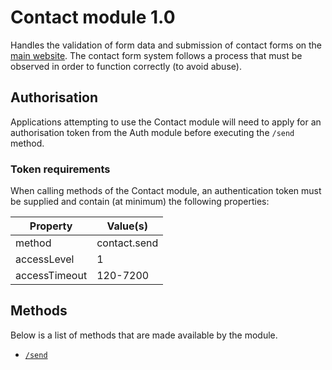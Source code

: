 # Contact module 1.0

Handles the validation of form data and submission of contact forms on the [main website](https://kashis.com.au). The contact form system follows a process that must be observed in order to function correctly (to avoid abuse).

## Authorisation

Applications attempting to use the Contact module will need to apply for an authorisation token from the Auth module before executing the `/send` method.

### Token requirements

When calling methods of the Contact module, an authentication token must be supplied and contain (at minimum) the following properties:

| Property      | Value(s)     |
| ------------- | ------------ |
| method        | contact.send |
| accessLevel   | 1            |
| accessTimeout | 120-7200     |

## Methods

Below is a list of methods that are made available by the module.

* [`/send`](send/)